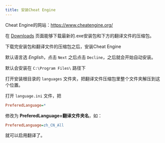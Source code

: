 ```yaml
---
title: 安装Cheat Engine
---
```


Cheat Engine的网站：https://www.cheatengine.org/

在 [Downloads](https://www.cheatengine.org/downloads.php) 页面能够下载最新的.exe安装包和下方的翻译文件的压缩包。

下载完安装包和翻译文件的压缩包之后，安装Cheat Engine

默认语言选 *English*，点击 `Next` 之后点击 `Decline`，之后就会开始自动安装。

默认会安装在 `C:\Program Files\` 路径下

打开安装根目录的 `languages` 文件夹，把翻译文件压缩包里整个文件夹解压到这个位置。

打开 `language.ini` 文件，把

```ini
PreferedLanguage=*
```

修改为 **PreferedLanguage=翻译文件夹名**，如：

```ini
PreferedLanguage=zh_CN_All
```

就可以启用翻译了。